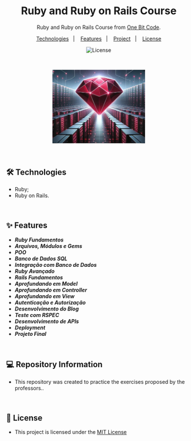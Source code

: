<h1 align="center"> Ruby and Ruby on Rails Course </h1> 

<p align="center">Ruby and Ruby on Rails Course from <a href="https://cursos.onebitcode.com">One Bit Code</a>.

<p align="center">  
  <a href="#-technologies">Technologies</a>&nbsp;&nbsp;&nbsp;|&nbsp;&nbsp;&nbsp;
  <a href="#-features">Features</a>&nbsp;&nbsp;&nbsp;|&nbsp;&nbsp;&nbsp;
  <a href="#-repository-information">Project</a>&nbsp;&nbsp;&nbsp;|&nbsp;&nbsp;&nbsp;
  <a href="#-license">License</a>  

</p>


<p align="center">
  <img alt="License" src="https://img.shields.io/static/v1?label=license&message=MIT&color=c920c9&labelColor=000000">
</p>

<br>

<p align="center">
  <img alt="Imagem do Curso" src=".github/ruby.PNG" width="50%">
</p>

<br>

## 🛠 Technologies

- Ruby;
- Ruby on Rails.

<br>

## ✨ Features

* **_Ruby Fundamentos_**
* **_Arquivos, Módulos e Gems_**
* **_POO_**
* **_Banco de Dados SQL_**
* **_Integração com Banco de Dados_**
* **_Ruby Avançado_**
* **_Rails Fundamentos_**
* **_Aprofundando em Model_**
* **_Aprofundando em Controller_**
* **_Aprofundando em View_**
* **_Autenticação e Autorização_**
* **_Desenvolvimento do Blog_**
* **_Teste com RSPEC_**
* **_Desenvolvimento de APIs_**
* **_Deployment_**
* **_Projeto Final_**

 
<br>

## 💻 Repository Information

- This repository was created to practice the exercises proposed by the professors..

<br>

## 📜 License

* This project is licensed under the [MIT License](https://choosealicense.com/licenses/mit/)





